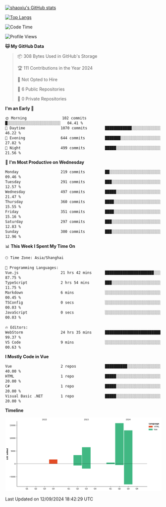 [![shaoxiu's GitHub stats](https://github-readme-stats.vercel.app/api?username=shaoxiu&count_private=true&show_icons=true)](https://github.com/anuraghazra/github-readme-stats)

[![Top Langs](https://github-readme-stats.vercel.app/api/top-langs/?username=shaoxiu&layout=compact)](https://github.com/anuraghazra/github-readme-stats)


<!--START_SECTION:waka-->
![Code Time](http://img.shields.io/badge/Code%20Time-24%20hrs%2044%20mins-blue)

![Profile Views](http://img.shields.io/badge/Profile%20Views-32-blue)

**🐱 My GitHub Data** 

> 📦 308 Bytes Used in GitHub's Storage 
 > 
> 🏆 111 Contributions in the Year 2024
 > 
> 🚫 Not Opted to Hire
 > 
> 📜 6 Public Repositories 
 > 
> 🔑 0 Private Repositories 
 > 
**I'm an Early 🐤** 

```text
🌞 Morning                102 commits         █░░░░░░░░░░░░░░░░░░░░░░░░   04.41 % 
🌆 Daytime                1070 commits        ████████████░░░░░░░░░░░░░   46.22 % 
🌃 Evening                644 commits         ███████░░░░░░░░░░░░░░░░░░   27.82 % 
🌙 Night                  499 commits         █████░░░░░░░░░░░░░░░░░░░░   21.56 % 
```
📅 **I'm Most Productive on Wednesday** 

```text
Monday                   219 commits         ██░░░░░░░░░░░░░░░░░░░░░░░   09.46 % 
Tuesday                  291 commits         ███░░░░░░░░░░░░░░░░░░░░░░   12.57 % 
Wednesday                497 commits         █████░░░░░░░░░░░░░░░░░░░░   21.47 % 
Thursday                 360 commits         ████░░░░░░░░░░░░░░░░░░░░░   15.55 % 
Friday                   351 commits         ████░░░░░░░░░░░░░░░░░░░░░   15.16 % 
Saturday                 297 commits         ███░░░░░░░░░░░░░░░░░░░░░░   12.83 % 
Sunday                   300 commits         ███░░░░░░░░░░░░░░░░░░░░░░   12.96 % 
```


📊 **This Week I Spent My Time On** 

```text
🕑︎ Time Zone: Asia/Shanghai

💬 Programming Languages: 
Vue.js                   21 hrs 42 mins      ██████████████████████░░░   87.75 % 
TypeScript               2 hrs 54 mins       ███░░░░░░░░░░░░░░░░░░░░░░   11.75 % 
Markdown                 6 mins              ░░░░░░░░░░░░░░░░░░░░░░░░░   00.45 % 
TSConfig                 0 secs              ░░░░░░░░░░░░░░░░░░░░░░░░░   00.03 % 
JavaScript               0 secs              ░░░░░░░░░░░░░░░░░░░░░░░░░   00.03 % 

🔥 Editors: 
WebStorm                 24 hrs 35 mins      █████████████████████████   99.37 % 
VS Code                  9 mins              ░░░░░░░░░░░░░░░░░░░░░░░░░   00.63 % 
```

**I Mostly Code in Vue** 

```text
Vue                      2 repos             ██████████░░░░░░░░░░░░░░░   40.00 % 
HTML                     1 repo              █████░░░░░░░░░░░░░░░░░░░░   20.00 % 
C#                       1 repo              █████░░░░░░░░░░░░░░░░░░░░   20.00 % 
Visual Basic .NET        1 repo              █████░░░░░░░░░░░░░░░░░░░░   20.00 % 
```



**Timeline**

![Lines of Code chart](https://raw.githubusercontent.com/shaoxiu/shaoxiu/main/assets/bar_graph.png)


 Last Updated on 12/09/2024 18:42:29 UTC
<!--END_SECTION:waka-->

